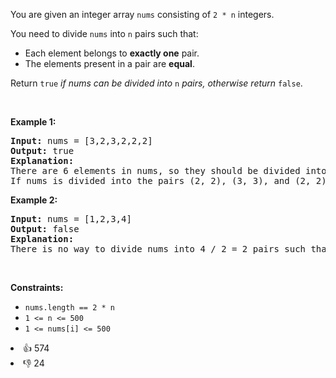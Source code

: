 <p>You are given an integer array <code>nums</code> consisting of <code>2 * n</code> integers.</p>

<p>You need to divide <code>nums</code> into <code>n</code> pairs such that:</p>

<ul> 
 <li>Each element belongs to <strong>exactly one</strong> pair.</li> 
 <li>The elements present in a pair are <strong>equal</strong>.</li> 
</ul>

<p>Return <code>true</code> <em>if nums can be divided into</em> <code>n</code> <em>pairs, otherwise return</em> <code>false</code>.</p>

<p>&nbsp;</p> 
<p><strong class="example">Example 1:</strong></p>

<pre>
<strong>Input:</strong> nums = [3,2,3,2,2,2]
<strong>Output:</strong> true
<strong>Explanation:</strong> 
There are 6 elements in nums, so they should be divided into 6 / 2 = 3 pairs.
If nums is divided into the pairs (2, 2), (3, 3), and (2, 2), it will satisfy all the conditions.
</pre>

<p><strong class="example">Example 2:</strong></p>

<pre>
<strong>Input:</strong> nums = [1,2,3,4]
<strong>Output:</strong> false
<strong>Explanation:</strong> 
There is no way to divide nums into 4 / 2 = 2 pairs such that the pairs satisfy every condition.
</pre>

<p>&nbsp;</p> 
<p><strong>Constraints:</strong></p>

<ul> 
 <li><code>nums.length == 2 * n</code></li> 
 <li><code>1 &lt;= n &lt;= 500</code></li> 
 <li><code>1 &lt;= nums[i] &lt;= 500</code></li> 
</ul>

<div><li>👍 574</li><li>👎 24</li></div>